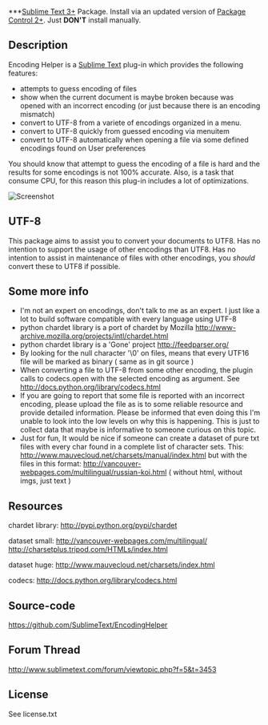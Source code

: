 ***[Sublime Text 3+](http://www.sublimetext.com/) Package. Install via an updated version of  [Package Control 2+](https://sublime.wbond.net/installation). Just **DON'T** install manually.

Description
------------------

Encoding Helper is a [Sublime Text](http://www.sublimetext.com/ ) plug-in which provides the following features:

 * attempts to guess encoding of files
 * show when the current document is maybe broken because was opened with an incorrect encoding (or just because there is an encoding mismatch)
 * convert to UTF-8 from a variete of encodings organized in a menu.
 * convert to UTF-8 quickly from guessed encoding via menuitem
 * convert to UTF-8 automatically when opening a file via some defined encodings found on User preferences

You should know that attempt to guess the encoding of a file is hard and the results for some encodings is not 100% accurate. Also, is a task that consume CPU, for this reason this plug-in includes a lot of optimizations.

![Screenshot](https://raw.github.com/philostler/EncodingHelper/readme_update/screenshot.png)

UTF-8
------------------

This package aims to assist you to convert your documents to UTF8. Has no intention to support the usage of other encodings than UTF8. Has no intention to assist in maintenance of files with other encodings, you _should_ convert these to UTF8 if possible.

Some more info
------------------

* I'm not an expert on encodings, don't talk to me as an expert. I just like a lot to build software compatible with every language using UTF-8
* python chardet library is a port of chardet by Mozilla http://www-archive.mozilla.org/projects/intl/chardet.html
* python chardet library is a 'Gone' project http://feedparser.org/
* By looking for the null character '\0' on files, means that every UTF16 file will be marked as binary ( same as in git source )
* When converting a file to UTF-8 from some other encoding, the plugin calls to codecs.open with the selected encoding as argument. See http://docs.python.org/library/codecs.html
* If you are going to report that some file is reported with an incorrect encoding, please upload the file as is to some reliable resource and provide detailed information. Please be informed that even doing this I'm unable to look into the low levels on why this is happening. This is just to collect data that maybe is informative to someone curious on this topic.
* Just for fun, It would be nice if someone can create a dataset of pure txt files with every char found in a complete list of character sets. This: http://www.mauvecloud.net/charsets/manual/index.html but with the files in this format: http://vancouver-webpages.com/multilingual/russian-koi.html ( without html, without imgs, just text )



Resources
------------------

chardet library:
http://pypi.python.org/pypi/chardet

dataset small:
http://vancouver-webpages.com/multilingual/
http://charsetplus.tripod.com/HTMLs/index.html

dataset huge:
http://www.mauvecloud.net/charsets/index.html

codecs:
http://docs.python.org/library/codecs.html

Source-code
------------------

https://github.com/SublimeText/EncodingHelper

Forum Thread
------------------

http://www.sublimetext.com/forum/viewtopic.php?f=5&t=3453


License
------------------

See license.txt